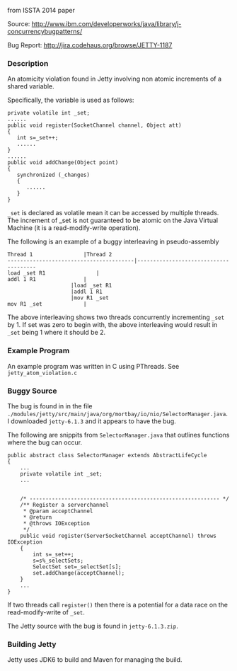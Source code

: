 from ISSTA 2014 paper

Source: http://www.ibm.com/developerworks/java/library/j-concurrencybugpatterns/

Bug Report: http://jira.codehaus.org/browse/JETTY-1187

### Description

An atomicity violation found in Jetty involving non atomic increments of a
shared variable.

Specifically, the variable is used as follows:

~~~~~~~~~~
private volatile int _set;
......
public void register(SocketChannel channel, Object att)
{
   int s=_set++;
   ......
}
......
public void addChange(Object point)
{
   synchronized (_changes)
   {
      ......
   }
}
~~~~~~~~~~

`_set` is declared as volatile mean it can be accessed by multiple threads. The
increment of _set is not guaranteed to be atomic on the Java Virtual Machine
(it is a read-modify-write operation).

The following is an example of a buggy interleaving in pseudo-assembly

~~~~~~~~~~
Thread 1				|Thread 2
----------------------------------------|--------------------------------------
load _set R1				|
addl 1 R1				|
					|load _set R1
					|addl 1 R1
					|mov R1 _set
mov R1 _set				|
~~~~~~~~~~

The above interleaving shows two threads concurrently incrementing `_set` by 1.
If set was zero to begin with, the above interleaving would result in `_set`
being 1 where it should be 2.

### Example Program
An example program was written in C using PThreads. See `jetty_atom_violation.c`

### Buggy Source
The bug is found in in the file
`./modules/jetty/src/main/java/org/mortbay/io/nio/SelectorManager.java`. I
downloaded `jetty-6.1.3` and it appears to have the bug.

The following are snippits from `SelectorManager.java` that outlines functions
where the bug can occur.

~~~~~~~~~~
public abstract class SelectorManager extends AbstractLifeCycle
{
    ...
    private volatile int _set;
    ...

    
    /* ------------------------------------------------------------ */
    /** Register a serverchannel
     * @param acceptChannel
     * @return
     * @throws IOException
     */
    public void register(ServerSocketChannel acceptChannel) throws IOException
    {
        int s=_set++; 
        s=s%_selectSets;
        SelectSet set=_selectSet[s];
        set.addChange(acceptChannel);
    }
    ...
}
~~~~~~~~~~

If two threads call `register()` then there is a potential for a data race on
the read-modify-write of `_set`.

The Jetty source with the bug is found in `jetty-6.1.3.zip`.

### Building Jetty
Jetty uses JDK6 to build and Maven for managing the build.

